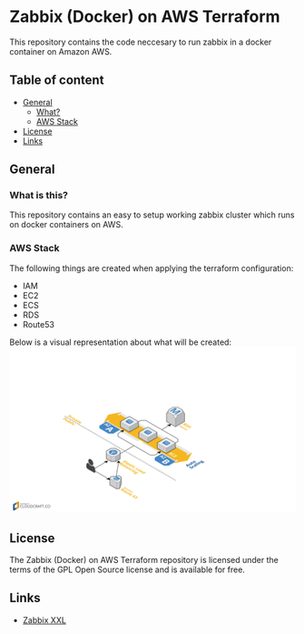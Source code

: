 Zabbix (Docker) on AWS Terraform
======================

This repository contains the code neccesary to run zabbix in a docker container on Amazon AWS.

## Table of content

- [General](#general)
    - [What?](#what-is-this)
    - [AWS Stack](#aws-stack)
- [License](#license)
- [Links](#links)

## General
### What is this?
This repository contains an easy to setup working zabbix cluster which runs on docker containers on AWS.
### AWS Stack
The following things are created when applying the terraform configuration:
- IAM
- EC2
- ECS
- RDS
- Route53

Below is a visual representation about what will be created:
![AWS Stack](https://github.com/ThomasVdBerge/zabbix-docker-terraform/blob/master/images/stack.png)

## License

The Zabbix (Docker) on AWS Terraform repository is licensed under the terms of the GPL Open Source license and is available for free.

## Links

* [Zabbix XXL](https://github.com/monitoringartist/zabbix-xxl)

